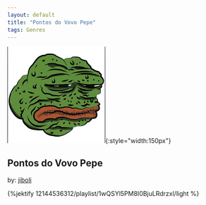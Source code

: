 ```yaml
---
layout: default
title: "Pontos do Vovo Pepe"
tags: Genres
---
```

![Pepe](/assets/img/pontos.png){:style="width:150px"}
## Pontos do Vovo Pepe
by: [jiboli](https://open.spotify.com/user/12144536312)



{%jektify 12144536312/playlist/1wQSYl5PM8I0BjuLRdrzxl/light %}